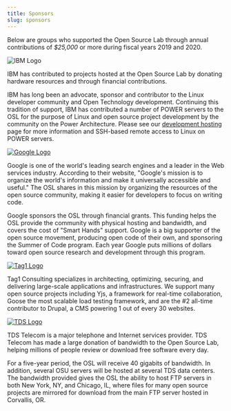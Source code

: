 ```yaml
---
title: Sponsors
slug: sponsors
---
```


Below are groups who supported the Open Source Lab through annual contributions of _$25,000_ or more during fiscal years
2019 and 2020.

![IBM Logo](/images/ibm-logo_small.jpg#sponsors)

IBM has contributed to projects hosted at the Open Source Lab by donating hardware resources and through financial
contributions.

IBM has long been an advocate, sponsor and contributor to the Linux developer community and Open Technology development.
Continuing this tradition of support, IBM has contributed a number of POWER servers to the OSL for the purpose of Linux
and open source project development by the community on the Power Architecture. Please see our
[development hosting](/services/powerdev) page for more information and SSH-based remote access to Linux on POWER
servers.

[![Google Logo](/images/Google_2015_logo.svg#sponsors)](http://www.google.com/)

Google is one of the world's leading search engines and a leader in the Web services industry. According to their
website, "Google's mission is to organize the world's information and make it universally accessible and useful." The
OSL shares in this mission by organizing the resources of the open source community, making it easier for developers to
focus on writing code.

Google sponsors the OSL through financial grants. This funding helps the OSL provide the community with physical hosting
and bandwidth, and covers the cost of "Smart Hands" support. Google is a big supporter of the open source movement,
producing open code of their own, and sponsoring the Summer of Code program. Each year Google puts millions of dollars
toward open source research and development through this program.

[![Tag1 Logo](/images/tag1_logo.png#sponsors)](https://tag1.com/)

Tag1 Consulting specializes in architecting, optimizing, securing, and delivering large-scale applications and
infrastructures. We support many open source projects including Yjs, a framework for real-time collaboration, Goose the
most scalable load testing framework, and are the #2 all-time contributor to Drupal, a CMS powering 1 out of every 30
websites.

[![TDS Logo](/images/tds_logo.jpg#sponsors)](http://tdstelecom.com/)

TDS Telecom is a major telephone and Internet services provider. TDS Telecom has made a large donation of bandwidth to
the Open Source Lab, helping millions of people review or download free software every day.

For a five-year period, the OSL will receive 40 gigabits of bandwidth. In addition, several OSU servers will be hosted
at several TDS data centers. The bandwidth provided gives the OSL the ability to host FTP servers in both New York, NY,
and Chicago, IL, where files for many open source projects are mirrored for download from the main FTP server hosted in
Corvallis, OR.

